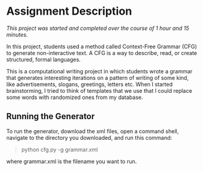 # Assignment Description

_This project was started and completed over the course of 1 hour and 15 minutes._

In this project, students used a method called Context-Free Grammar (CFG) to generate non-interactive text. A CFG is a way to describe, read, or create structured, formal languages.

This is a computational writing project in which students wrote a grammar that generates interesting iterations on a pattern of writing of some kind, like advertisements, slogans, greetings, letters etc. When I started brainstorming, I tried to think of templates that we use that I could replace some words with randomized ones from my database.

## Running the Generator
To run the generator, download the xml files, open a command shell, navigate to the directory you downloaded, and run this command:

>python cfg.py -g grammar.xml

where grammar.xml is the filename you want to run.